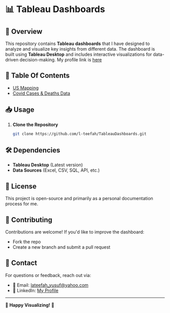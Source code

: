 # 📊 Tableau Dashboards

## 📌 Overview
This repository contains **Tableau dashboards** that I have designed to analyze and visualize key insights from different data. The dashboard is built using **Tableau Desktop** and includes interactive visualizations for data-driven decision-making. My profile link is [here](https://public.tableau.com/app/profile/lateefah8519/vizzes)

## 📂 Table Of Contents

- [US Mapping](US_Sales_Mapping.md)
- [Covid Cases & Deaths Data](Covid_Data.md)

## 📥 Usage

1. **Clone the Repository**

   ```bash
   git clone https://github.com/l-teefah/TableauDashboards.git
   ```

## 🛠 Dependencies
- **Tableau Desktop** (Latest version)
- **Data Sources** (Excel, CSV, SQL, API, etc.)

## 📜 License
This project is open-source and primarily as a personal documentation process for me.

## 🤝 Contributing
Contributions are welcome! If you'd like to improve the dashboard:
- Fork the repo
- Create a new branch and submit a pull request

## 📩 Contact
For questions or feedback, reach out via:
- 📧 Email: lateefah_yusuf@yahoo.com
- 💼 LinkedIn: [My Profile](https://www.linkedin.com/in/lateefahyusuf/)

---

🚀 **Happy Visualizing!** 🎨
